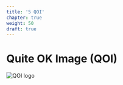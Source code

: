 ```yaml
---
title: '5 QOI'
chapter: true
weight: 50
draft: true
---
```


# Quite OK Image (QOI)

![QOI logo](https://qoiformat.org/qoi-logo-darkblue.svg)
